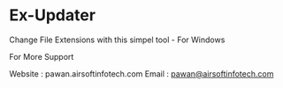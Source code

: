 # Ex-Updater
Change File Extensions with this simpel tool - For Windows

For More Support

Website : pawan.airsoftinfotech.com
Email : pawan@airsoftinfotech.com
